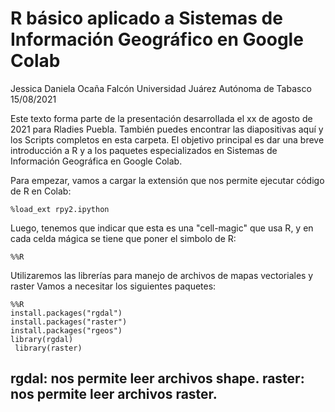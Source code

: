 # R básico aplicado a Sistemas de Información Geográfico en Google Colab
Jessica Daniela Ocaña Falcón
Universidad Juárez Autónoma de Tabasco
15/08/2021

Este texto forma parte de la presentación desarrollada el xx de agosto de 2021 para Rladies Puebla. También puedes encontrar las diapositivas aquí y los Scripts completos en esta carpeta. El objetivo principal es dar una breve introducción a R y a los paquetes especializados en Sistemas de Información Geográfica en Google Colab.

Para empezar, vamos a cargar la extensión que nos permite ejecutar código de R en Colab:

    %load_ext rpy2.ipython

Luego, tenemos que indicar que esta es una "cell-magic" que usa R, y en cada celda mágica se tiene que poner el simbolo de R:
           
    %%R

Utilizaremos las librerías para manejo de archivos de mapas vectoriales y raster
Vamos a necesitar los siguientes paquetes: 

    %%R
    install.packages("rgdal")
    install.packages("raster")
    install.packages("rgeos")
    library(rgdal)
     library(raster)
     
rgdal: nos permite leer archivos shape. raster: nos permite leer archivos raster.
---
